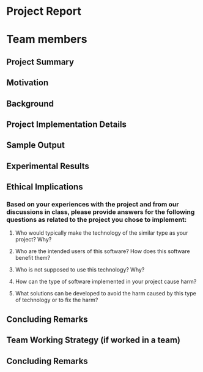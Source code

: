 # Project Report
# Team members

## Project Summary 

## Motivation

## Background

## Project Implementation Details

## Sample Output

## Experimental Results

## Ethical Implications

### Based on your experiences with the project and from our discussions in class, please provide answers for the following questions as related to the project you chose to implement:

1. Who would typically make the technology of the similar type as your project? Why?

2. Who are the intended users of this software? How does this software benefit them?

3. Who is not supposed to use this technology? Why?

4. How can the type of software implemented in your project cause harm?

5. What solutions can be developed to avoid the harm caused by this type of technology or to fix the harm?

## Concluding Remarks


## Team Working Strategy (if worked in a team)


## Concluding Remarks
